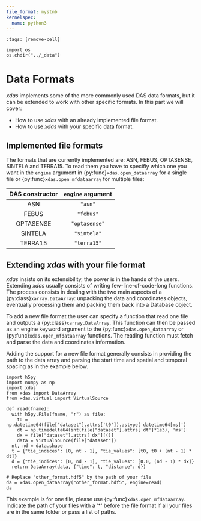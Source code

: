 ```yaml
---
file_format: mystnb
kernelspec:
  name: python3
---
```


```{code-cell}
:tags: [remove-cell]

import os
os.chdir("../_data")
```

# Data Formats

*xdas* implements some of the more commonly used DAS data formats, but it can be extended to work with other specific formats. In this part we will cover:

- How to use *xdas* with an already implemented file format.
- How to use *xdas* with your specific data format.

## Implemented file formats

The formats that are currently implemented are: ASN, FEBUS, OPTASENSE, SINTELA and TERRA15. To read them you have to specifiy which one you want in the `engine` argument in {py:func}`xdas.open_dataarray` for a single file or {py:func}`xdas.open_mfdataarray` for multiple files:

| DAS constructor   | `engine` argument |
|:-----------------:|:-----------------:|
| ASN               | `"asn"`           |
| FEBUS             | `"febus"`         |
| OPTASENSE         | `"optasense"`     |
| SINTELA           | `"sintela"`       |
| TERRA15           | `"terra15"`       |

## Extending *xdas* with your file format

*xdas* insists on its extensibility, the power is in the hands of the users. Extending *xdas* usually consists of writing few-line-of-code-long functions. The process consists in dealing with the two main aspects of a {py:class}`xarray.DataArray`: unpacking the data and coordinates objects, eventually processing them and packing them back into a Database object. 

To add a new file format the user can specify a function that read one file and outputs a {py:class}`xarray.DataArray`. This function can then be passed as an engine keyword argument to the {py:func}`xdas.open_dataarray` or {py:func}`xdas.open_mfdataarray` functions. The reading function must fetch and parse the data and coordinates information. 

Adding the support for a new file format generally consists in providing the path to the data array and parsing the start time and spatial and temporal spacing as in the example below.

```{code-cell}
import h5py
import numpy as np
import xdas
from xdas import DataArray
from xdas.virtual import VirtualSource

def read(fname):
  with h5py.File(fname, "r") as file:
    t0 = np.datetime64(file["dataset"].attrs['t0']).astype('datetime64[ms]')
    dt = np.timedelta64(int(file["dataset"].attrs['dt']*1e3), 'ms')
    dx = file["dataset"].attrs['dx'][()]
    data = VirtualSource(file["dataset"])
  nt, nd = data.shape
  t = {"tie_indices": [0, nt - 1], "tie_values": [t0, t0 + (nt - 1) * dt]}
  d = {"tie_indices": [0, nd - 1], "tie_values": [0.0, (nd - 1) * dx]}
  return DataArray(data, {"time": t, "distance": d})

# Replace "other_format.hdf5" by the path of your file
da = xdas.open_dataarray("other_format.hdf5", engine=read)
da
```

This example is for one file, please use {py:func}`xdas.open_mfdataarray`. Indicate the path of your files with a '*' before the file format if all your files are in the same folder or pass a list of paths.